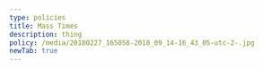 ```yaml
---
type: policies
title: Mass Times
description: thing
policy: /media/20180227_165058-2018_09_14-16_43_05-utc-2-.jpg
newTab: true
---
```


